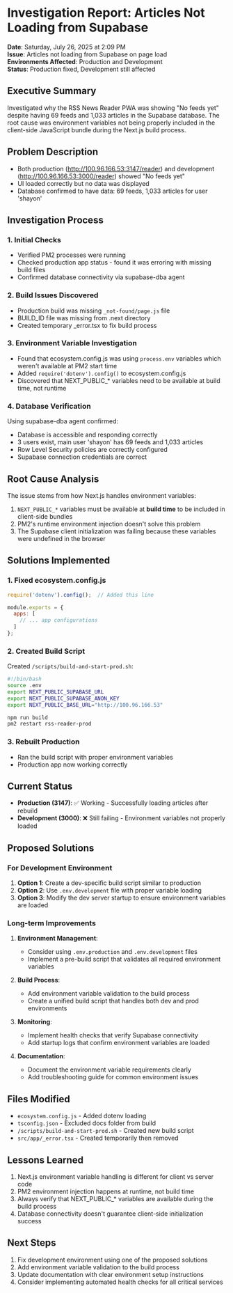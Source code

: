 # Investigation Report: Articles Not Loading from Supabase

**Date**: Saturday, July 26, 2025 at 2:09 PM  
**Issue**: Articles not loading from Supabase on page load  
**Environments Affected**: Production and Development  
**Status**: Production fixed, Development still affected  

## Executive Summary

Investigated why the RSS News Reader PWA was showing "No feeds yet" despite having 69 feeds and 1,033 articles in the Supabase database. The root cause was environment variables not being properly included in the client-side JavaScript bundle during the Next.js build process.

## Problem Description

- Both production (http://100.96.166.53:3147/reader) and development (http://100.96.166.53:3000/reader) showed "No feeds yet"
- UI loaded correctly but no data was displayed
- Database confirmed to have data: 69 feeds, 1,033 articles for user 'shayon'

## Investigation Process

### 1. Initial Checks
- Verified PM2 processes were running
- Checked production app status - found it was erroring with missing build files
- Confirmed database connectivity via supabase-dba agent

### 2. Build Issues Discovered
- Production build was missing `_not-found/page.js` file
- BUILD_ID file was missing from .next directory
- Created temporary _error.tsx to fix build process

### 3. Environment Variable Investigation
- Found that ecosystem.config.js was using `process.env` variables which weren't available at PM2 start time
- Added `require('dotenv').config()` to ecosystem.config.js
- Discovered that NEXT_PUBLIC_* variables need to be available at build time, not runtime

### 4. Database Verification
Using supabase-dba agent confirmed:
- Database is accessible and responding correctly
- 3 users exist, main user 'shayon' has 69 feeds and 1,033 articles
- Row Level Security policies are correctly configured
- Supabase connection credentials are correct

## Root Cause Analysis

The issue stems from how Next.js handles environment variables:
1. `NEXT_PUBLIC_*` variables must be available at **build time** to be included in client-side bundles
2. PM2's runtime environment injection doesn't solve this problem
3. The Supabase client initialization was failing because these variables were undefined in the browser

## Solutions Implemented

### 1. Fixed ecosystem.config.js
```javascript
require('dotenv').config();  // Added this line

module.exports = {
  apps: [
    // ... app configurations
  ]
};
```

### 2. Created Build Script
Created `/scripts/build-and-start-prod.sh`:
```bash
#!/bin/bash
source .env
export NEXT_PUBLIC_SUPABASE_URL
export NEXT_PUBLIC_SUPABASE_ANON_KEY
export NEXT_PUBLIC_BASE_URL="http://100.96.166.53"

npm run build
pm2 restart rss-reader-prod
```

### 3. Rebuilt Production
- Ran the build script with proper environment variables
- Production app now working correctly

## Current Status

- **Production (3147)**: ✅ Working - Successfully loading articles after rebuild
- **Development (3000)**: ❌ Still failing - Environment variables not properly loaded

## Proposed Solutions

### For Development Environment
1. **Option 1**: Create a dev-specific build script similar to production
2. **Option 2**: Use `.env.development` file with proper variable loading
3. **Option 3**: Modify the dev server startup to ensure environment variables are loaded

### Long-term Improvements
1. **Environment Management**:
   - Consider using `.env.production` and `.env.development` files
   - Implement a pre-build script that validates all required environment variables
   
2. **Build Process**:
   - Add environment variable validation to the build process
   - Create a unified build script that handles both dev and prod environments
   
3. **Monitoring**:
   - Implement health checks that verify Supabase connectivity
   - Add startup logs that confirm environment variables are loaded
   
4. **Documentation**:
   - Document the environment variable requirements clearly
   - Add troubleshooting guide for common environment issues

## Files Modified

- `ecosystem.config.js` - Added dotenv loading
- `tsconfig.json` - Excluded docs folder from build  
- `/scripts/build-and-start-prod.sh` - Created new build script
- `src/app/_error.tsx` - Created temporarily then removed

## Lessons Learned

1. Next.js environment variable handling is different for client vs server code
2. PM2 environment injection happens at runtime, not build time
3. Always verify that NEXT_PUBLIC_* variables are available during the build process
4. Database connectivity doesn't guarantee client-side initialization success

## Next Steps

1. Fix development environment using one of the proposed solutions
2. Add environment variable validation to the build process
3. Update documentation with clear environment setup instructions
4. Consider implementing automated health checks for all critical services